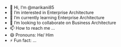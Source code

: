 - 👋 Hi, I’m @marikani85
- 👀 I’m interested in Enterprise Architecture
- 🌱 I’m currently learning Enterprise Architecture 
- 💞️ I’m looking to collaborate on Business Architecture 
- 📫 How to reach me ...
- 😄 Pronouns: He/ Him
- ⚡ Fun fact: ...

<!---
marikani85/marikani85 is a ✨ special ✨ repository because its `README.md` (this file) appears on your GitHub profile.
You can click the Preview link to take a look at your changes.
--->

